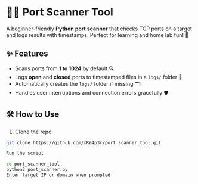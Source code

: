 # 🕵️‍♂️ Port Scanner Tool

A beginner-friendly **Python port scanner** that checks TCP ports on a target and logs results with timestamps. Perfect for learning and home lab fun! 🚀

## ✨ Features

- Scans ports from **1 to 1024** by default 🔍
- Logs **open** and **closed** ports to timestamped files in a `logs/` folder 📁
- Automatically creates the `logs/` folder if missing 🗂️
- Handles user interruptions and connection errors gracefully 🛡️

## 🛠️ How to Use

1. Clone the repo:
```bash
git clone https://github.com/xRe4p3r/port_scanner_tool.git

Run the script

cd port_scanner_tool
python3 port_scanner.py
Enter target IP or domain when prompted 
